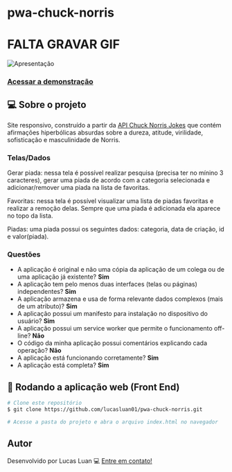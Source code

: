 # pwa-chuck-norris

# FALTA GRAVAR GIF
![Apresentação]()

### [Acessar a demonstração](https://pwa-chuck-norris.lucasluan01.repl.co)

## 💻 Sobre o projeto

Site responsivo, construído a partir da [API Chuck Norris Jokes](https://api.chucknorris.io/) que contém afirmações hiperbólicas absurdas sobre a dureza, atitude, virilidade, sofisticação e masculinidade de Norris.

### Telas/Dados

Gerar piada: nessa tela é possível realizar pesquisa (precisa ter no mínino 3 caracteres), gerar uma piada de acordo com a categoria selecionada e adicionar/remover uma piada na lista de favoritas.

Favoritas: nessa tela é possível visualizar uma lista de piadas favoritas e realizar a remoção delas. Sempre que uma piada é adicionada ela aparece no topo da lista.

Piadas: uma piada possui os seguintes dados: categoria, data de criação, id e valor(piada).

### Questões

- A aplicação é original e não uma cópia da aplicação de um colega ou de uma aplicação já existente? **Sim**
- A aplicação tem pelo menos duas interfaces (telas ou páginas) independentes? **Sim**
- A aplicação armazena e usa de forma relevante dados complexos (mais de um atributo)? **Sim**
- A aplicação possui um manifesto para instalação no dispositivo do usuário? **Sim**
- A aplicação possui um service worker que permite o funcionamento off-line? **Não** 
- O código da minha aplicação possui comentários explicando cada operação? **Não**
- A aplicação está funcionando corretamente? **Sim**
- A aplicação está completa? **Sim**

## 🧭 Rodando a aplicação web (Front End)

```bash
# Clone este repositório
$ git clone https://github.com/lucasluan01/pwa-chuck-norris.git

# Acesse a pasta do projeto e abra o arquivo index.html no navegador
```

## Autor

Desenvolvido por Lucas Luan 💻 [Entre em contato!](https://www.linkedin.com/in/lucas-luan-dos-santos/)
